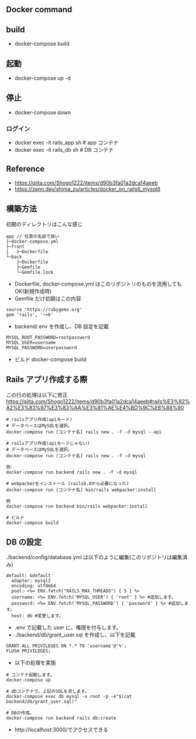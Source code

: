 ## Docker command

## build

- docker-compose build

## 起動

- docker-compose up -d

## 停止

- docker-compose down

### ログイン

- docker exec -it rails_app sh # app コンテナ
- docker exec -it rails_db sh # DB コンテナ

## Reference

- https://qiita.com/Shogo1222/items/d90b3fa01a2dca14aeeb
- https://zenn.dev/shima_zu/articles/docker_on_rails6_mysql8

## 構築方法

初期のディレクトリはこんな感じ

```
app // 任意の名前で良い
├─docker-compose.yml
├─front
|   ├─Dockerfile
└─back
    ├─Dockerfile
    ├─Gemfile
    └─Gemfile.lock
```

- Dockerfile, docker-compose.yml はこのリポジトリのものを流用しても OK(新規作成時)
- Gemfile だけ初期はこの内容

```
source 'https://rubygems.org'
gem 'rails', '~>6'
```

- backend/.env を作成し、DB 設定を記載

```
MYSQL_ROOT_PASSWORD=rootpassword
MYSQL_USER=username
MYSQL_PASSWORD=userpassword
```

- ビルド
  docker-compose build

## Rails アプリ作成する際

この行の処理は以下に修正
https://qiita.com/Shogo1222/items/d90b3fa01a2dca14aeeb#rails%E3%82%A2%E3%83%97%E3%83%AA%E3%81%AE%E4%BD%9C%E6%88%90

```
# railsアプリ作成(apiモード)
# データベースはMySQLを選択。
docker-compose run [コンテナ名] rails new . -f -d mysql --api

# railsアプリ作成(apiモードじゃない)
# データベースはMySQLを選択。
docker-compose run [コンテナ名] rails new . -f -d mysql

例
docker-compose run backend rails new . -f -d mysql

# webpackerをインストール (rails6.0から必要になった)
docker-compose run [コンテナ名] bin/rails webpacker:install

例
docker-compose run backend bin/rails webpacker:install

# ビルド
docker-compose build

```

## DB の設定

./backend/config/database.yml は以下のように編集(このリポジトリは編集済み)

```
default: &default
  adapter: mysql2
  encoding: utf8mb4
  pool: <%= ENV.fetch("RAILS_MAX_THREADS") { 5 } %>
  username: <%= ENV.fetch('MYSQL_USER') { 'root' } %> #追加します。
  password: <%= ENV.fetch('MYSQL_PASSWORD') { 'password' } %> #追加します。
  host: db #変更します。
```

- .env で記載した user に、権限を付与します。
- ./backend/db/grant_user.sql を作成し、以下を記載

```
GRANT ALL PRIVILEGES ON *.* TO 'username'@'%';
FLUSH PRIVILEGES;
```

- 以下の処理を実施

```
# コンテナ起動します。
docker-compose up

# dbコンテナで、上記のSQLを流します。
docker-compose exec db mysql -u root -p -e"$(cat backend/db/grant_user.sql)"

# DBの作成。
docker-compose run backend rails db:create
```

- http://localhost:3000/でアクセスできる
